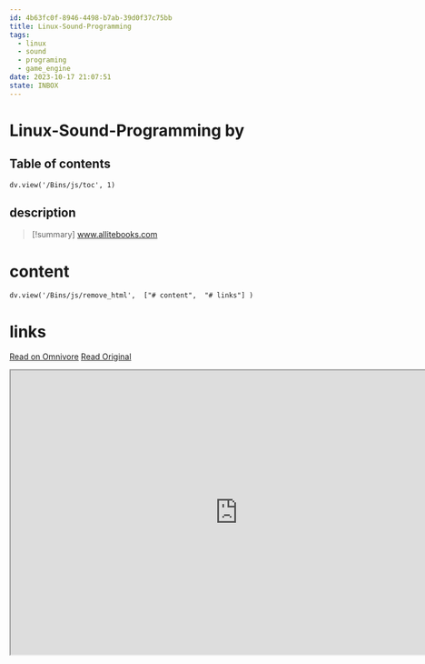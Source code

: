 ```yaml
---
id: 4b63fc0f-8946-4498-b7ab-39d0f37c75bb
title: Linux-Sound-Programming
tags:
  - linux
  - sound
  - programing
  - game_engine
date: 2023-10-17 21:07:51
state: INBOX
---
```


# Linux-Sound-Programming by 
## Table of contents
```dataviewjs 
dv.view('/Bins/js/toc', 1) 
```


## description
>[!summary] 
> www.allitebooks.com


# content
```dataviewjs 
dv.view('/Bins/js/remove_html',  ["# content",  "# links"] ) 
```




# links
[Read on Omnivore](https://omnivore.app/me/u-1656812-e-6-d-18-11-ee-95-ba-c-38-bc-8231-e-94-linux-sound-pro-18b3ed29bad)
[Read Original](https://storage.googleapis.com/omnivore/u%2F1656812e-6d18-11ee-95ba-c38bc8231e94%2FLinux-Sound-Programming.pdf)

<iframe src="https://storage.googleapis.com/omnivore/u%2F1656812e-6d18-11ee-95ba-c38bc8231e94%2FLinux-Sound-Programming.pdf"  width="800" height="500"></iframe>
